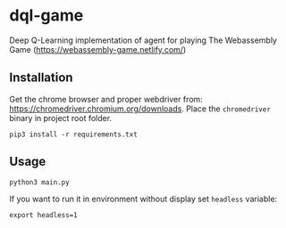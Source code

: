 # dql-game

Deep Q-Learning implementation of agent for playing The Webassembly Game (https://webassembly-game.netlify.com/)

## Installation

Get the chrome browser and proper webdriver from: https://chromedriver.chromium.org/downloads. Place the `chromedriver` binary in project root folder.

```
pip3 install -r requirements.txt
```

## Usage

```
python3 main.py
```

If you want to run it in environment without display set `headless` variable:

```
export headless=1
```
